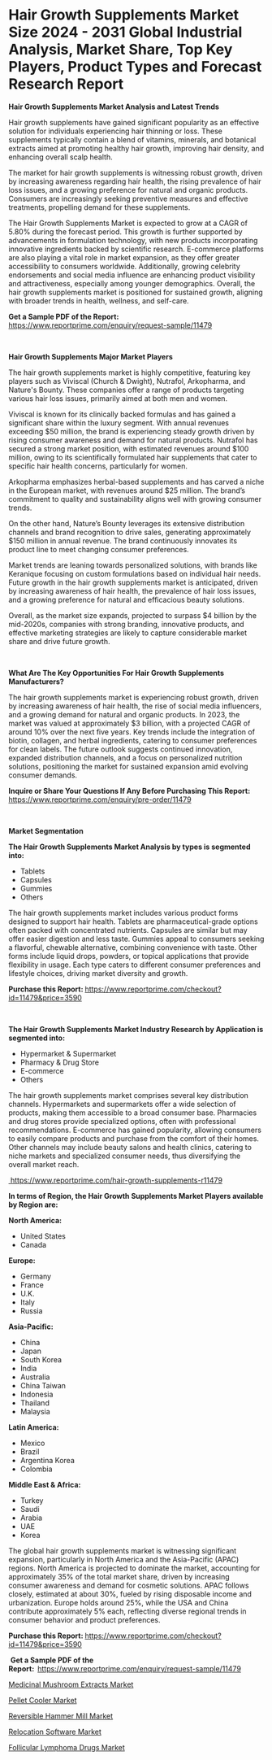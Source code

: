<p><h1>Hair Growth Supplements Market Size 2024 - 2031 Global Industrial Analysis, Market Share, Top Key Players, Product Types and Forecast Research Report</h1></p><p><strong>Hair Growth Supplements Market Analysis and Latest Trends</strong></p>
<p><p>Hair growth supplements have gained significant popularity as an effective solution for individuals experiencing hair thinning or loss. These supplements typically contain a blend of vitamins, minerals, and botanical extracts aimed at promoting healthy hair growth, improving hair density, and enhancing overall scalp health.</p><p>The market for hair growth supplements is witnessing robust growth, driven by increasing awareness regarding hair health, the rising prevalence of hair loss issues, and a growing preference for natural and organic products. Consumers are increasingly seeking preventive measures and effective treatments, propelling demand for these supplements.</p><p>The Hair Growth Supplements Market is expected to grow at a CAGR of 5.80% during the forecast period. This growth is further supported by advancements in formulation technology, with new products incorporating innovative ingredients backed by scientific research. E-commerce platforms are also playing a vital role in market expansion, as they offer greater accessibility to consumers worldwide. Additionally, growing celebrity endorsements and social media influence are enhancing product visibility and attractiveness, especially among younger demographics. Overall, the hair growth supplements market is positioned for sustained growth, aligning with broader trends in health, wellness, and self-care.</p></p>
<p><strong>Get a Sample PDF of the Report:&nbsp;</strong> <a href="https://www.reportprime.com/enquiry/request-sample/11479?utm_campaign=115&utm_medium=2&utm_source=Github&utm_content=ia&utm_term=02122024&utm_id=hair-growth-supplements">https://www.reportprime.com/enquiry/request-sample/11479</a></p>
<p>&nbsp;</p>
<p><strong>Hair Growth Supplements Major Market Players</strong></p>
<p><p>The hair growth supplements market is highly competitive, featuring key players such as Viviscal (Church & Dwight), Nutrafol, Arkopharma, and Nature's Bounty. These companies offer a range of products targeting various hair loss issues, primarily aimed at both men and women.</p><p>Viviscal is known for its clinically backed formulas and has gained a significant share within the luxury segment. With annual revenues exceeding $50 million, the brand is experiencing steady growth driven by rising consumer awareness and demand for natural products. Nutrafol has secured a strong market position, with estimated revenues around $100 million, owing to its scientifically formulated hair supplements that cater to specific hair health concerns, particularly for women.</p><p>Arkopharma emphasizes herbal-based supplements and has carved a niche in the European market, with revenues around $25 million. The brand’s commitment to quality and sustainability aligns well with growing consumer trends.</p><p>On the other hand, Nature’s Bounty leverages its extensive distribution channels and brand recognition to drive sales, generating approximately $150 million in annual revenue. The brand continuously innovates its product line to meet changing consumer preferences.</p><p>Market trends are leaning towards personalized solutions, with brands like Keranique focusing on custom formulations based on individual hair needs. Future growth in the hair growth supplements market is anticipated, driven by increasing awareness of hair health, the prevalence of hair loss issues, and a growing preference for natural and efficacious beauty solutions.</p><p>Overall, as the market size expands, projected to surpass $4 billion by the mid-2020s, companies with strong branding, innovative products, and effective marketing strategies are likely to capture considerable market share and drive future growth.</p></p>
<p>&nbsp;</p>
<p><strong>What Are The Key Opportunities For Hair Growth Supplements Manufacturers?</strong></p>
<p><p>The hair growth supplements market is experiencing robust growth, driven by increasing awareness of hair health, the rise of social media influencers, and a growing demand for natural and organic products. In 2023, the market was valued at approximately $3 billion, with a projected CAGR of around 10% over the next five years. Key trends include the integration of biotin, collagen, and herbal ingredients, catering to consumer preferences for clean labels. The future outlook suggests continued innovation, expanded distribution channels, and a focus on personalized nutrition solutions, positioning the market for sustained expansion amid evolving consumer demands.</p></p>
<p><strong>Inquire or Share Your Questions If Any Before Purchasing This Report:</strong> <a href="https://www.reportprime.com/enquiry/pre-order/11479?utm_campaign=115&utm_medium=2&utm_source=Github&utm_content=ia&utm_term=02122024&utm_id=hair-growth-supplements">https://www.reportprime.com/enquiry/pre-order/11479</a></p>
<p>&nbsp;</p>
<p><strong>Market Segmentation</strong></p>
<p><strong>The Hair Growth Supplements Market Analysis by types is segmented into:</strong></p>
<p><ul><li>Tablets</li><li>Capsules</li><li>Gummies</li><li>Others</li></ul></p>
<p><p>The hair growth supplements market includes various product forms designed to support hair health. Tablets are pharmaceutical-grade options often packed with concentrated nutrients. Capsules are similar but may offer easier digestion and less taste. Gummies appeal to consumers seeking a flavorful, chewable alternative, combining convenience with taste. Other forms include liquid drops, powders, or topical applications that provide flexibility in usage. Each type caters to different consumer preferences and lifestyle choices, driving market diversity and growth.</p></p>
<p><strong>Purchase this Report:&nbsp;</strong><a href="https://www.reportprime.com/checkout?id=11479&price=3590&utm_campaign=115&utm_medium=2&utm_source=Github&utm_content=ia&utm_term=02122024&utm_id=hair-growth-supplements">https://www.reportprime.com/checkout?id=11479&price=3590</a></p>
<p>&nbsp;</p>
<p><strong>The Hair Growth Supplements Market Industry Research by Application is segmented into:</strong></p>
<p><ul><li>Hypermarket & Supermarket</li><li>Pharmacy & Drug Store</li><li>E-commerce</li><li>Others</li></ul></p>
<p><p>The hair growth supplements market comprises several key distribution channels. Hypermarkets and supermarkets offer a wide selection of products, making them accessible to a broad consumer base. Pharmacies and drug stores provide specialized options, often with professional recommendations. E-commerce has gained popularity, allowing consumers to easily compare products and purchase from the comfort of their homes. Other channels may include beauty salons and health clinics, catering to niche markets and specialized consumer needs, thus diversifying the overall market reach.</p></p>
<p><a href="https://www.reportprime.com/hair-growth-supplements-r11479?utm_campaign=115&utm_medium=2&utm_source=Github&utm_content=ia&utm_term=02122024&utm_id=hair-growth-supplements">&nbsp;https://www.reportprime.com/hair-growth-supplements-r11479</a></p>
<p><strong>In terms of Region, the Hair Growth Supplements Market Players available by Region are:</strong></p>
<p>
    <p> <strong> North America: </strong>
        <ul>
            <li>United States</li>
            <li>Canada</li>
        </ul>
        </p> 
    <p> <strong> Europe: </strong>
        <ul>
            <li>Germany</li>
            <li>France</li>
            <li>U.K.</li>
            <li>Italy</li>
            <li>Russia</li>
        </ul>
        </p> 
    <p> <strong> Asia-Pacific: </strong>
        <ul>
            <li>China</li>
            <li>Japan</li>
            <li>South Korea</li>
            <li>India</li>
            <li>Australia</li>
            <li>China Taiwan</li>
            <li>Indonesia</li>
            <li>Thailand</li>
            <li>Malaysia</li>
        </ul>
        </p> 
    <p> <strong> Latin America: </strong>
        <ul>
            <li>Mexico</li>
            <li>Brazil</li>
            <li>Argentina Korea</li>
            <li>Colombia</li>
        </ul>
        </p> 
    <p> <strong> Middle East & Africa: </strong>
        <ul>
            <li>Turkey</li>
            <li>Saudi</li>
            <li>Arabia</li>
            <li>UAE</li>
            <li>Korea</li>
        </ul>
    </p>
    </p>
<p><p>The global hair growth supplements market is witnessing significant expansion, particularly in North America and the Asia-Pacific (APAC) regions. North America is projected to dominate the market, accounting for approximately 35% of the total market share, driven by increasing consumer awareness and demand for cosmetic solutions. APAC follows closely, estimated at about 30%, fueled by rising disposable income and urbanization. Europe holds around 25%, while the USA and China contribute approximately 5% each, reflecting diverse regional trends in consumer behavior and product preferences.</p></p>
<p><strong>Purchase this Report: </strong><a href="https://www.reportprime.com/checkout?id=11479&price=3590&utm_campaign=115&utm_medium=2&utm_source=Github&utm_content=ia&utm_term=02122024&utm_id=hair-growth-supplements">https://www.reportprime.com/checkout?id=11479&price=3590</a></p>
<p>&nbsp;<strong>Get a Sample PDF of the Report:&nbsp;&nbsp;</strong><a href="https://www.reportprime.com/enquiry/request-sample/11479?utm_campaign=115&utm_medium=2&utm_source=Github&utm_content=ia&utm_term=02122024&utm_id=hair-growth-supplements">https://www.reportprime.com/enquiry/request-sample/11479</a></p>
<p><strong></strong></p>
<p><p><a href="https://github.com/ashepherd82/Market-Research-Report-List-6/blob/main/medicinal-mushroom-extracts-market.md?utm_campaign=115&utm_medium=2&utm_source=Github&utm_content=ia&utm_term=02122024&utm_id=hair-growth-supplements">Medicinal Mushroom Extracts Market</a></p><p><a href="https://www.linkedin.com/pulse/pellet-cooler-market-size-share-analysis-growth-trends-1idjf?utm_campaign=115&utm_medium=2&utm_source=Github&utm_content=ia&utm_term=02122024&utm_id=hair-growth-supplements">Pellet Cooler Market</a></p><p><a href="https://www.linkedin.com/pulse/comprehensive-analysis-reversible-hammer-mill-market-growth-study-1nbxf?utm_campaign=115&utm_medium=2&utm_source=Github&utm_content=ia&utm_term=02122024&utm_id=hair-growth-supplements">Reversible Hammer Mill Market</a></p><p><a href="https://issuu.com/reportprime-2/docs/relocation-software-market-size-2030.pptx?utm_campaign=115&utm_medium=2&utm_source=Github&utm_content=ia&utm_term=02122024&utm_id=hair-growth-supplements">Relocation Software Market</a></p><p><a href="https://github.com/JakirUddin651/Market-Research-Report-List-1/blob/main/follicular-lymphoma-drugs-market.md?utm_campaign=115&utm_medium=2&utm_source=Github&utm_content=ia&utm_term=02122024&utm_id=hair-growth-supplements">Follicular Lymphoma Drugs Market</a></p></p>